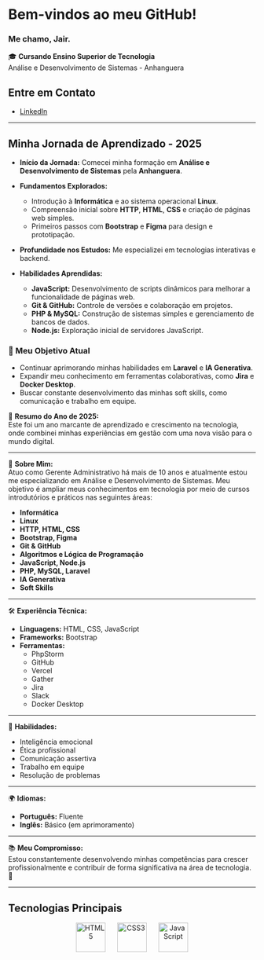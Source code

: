 # Bem-vindos ao meu GitHub!

### Me chamo, Jair.

🎓 **Cursando Ensino Superior de Tecnologia**  
Análise e Desenvolvimento de Sistemas - Anhanguera

## Entre em Contato
- [LinkedIn](https://www.linkedin.com/in/jairsisconeto/)

---

## Minha Jornada de Aprendizado - 2025

- **Início da Jornada:** Comecei minha formação em **Análise e Desenvolvimento de Sistemas** pela **Anhanguera**.  
- **Fundamentos Explorados:**
  - Introdução à **Informática** e ao sistema operacional **Linux**.
  - Compreensão inicial sobre **HTTP**, **HTML**, **CSS** e criação de páginas web simples.  
  - Primeiros passos com **Bootstrap** e **Figma** para design e prototipação.

- **Profundidade nos Estudos:** Me especializei em tecnologias interativas e backend.  
- **Habilidades Aprendidas:**
  - **JavaScript:** Desenvolvimento de scripts dinâmicos para melhorar a funcionalidade de páginas web.  
  - **Git & GitHub:** Controle de versões e colaboração em projetos.  
  - **PHP & MySQL:** Construção de sistemas simples e gerenciamento de bancos de dados.  
  - **Node.js:** Exploração inicial de servidores JavaScript.

### 🌱 Meu Objetivo Atual
- Continuar aprimorando minhas habilidades em **Laravel** e **IA Generativa**.  
- Expandir meu conhecimento em ferramentas colaborativas, como **Jira** e **Docker Desktop**.  
- Buscar constante desenvolvimento das minhas soft skills, como comunicação e trabalho em equipe.

📅 **Resumo do Ano de 2025:**  
Este foi um ano marcante de aprendizado e crescimento na tecnologia, onde combinei minhas experiências em gestão com uma nova visão para o mundo digital.

---

💼 **Sobre Mim:**  
Atuo como Gerente Administrativo há mais de 10 anos e atualmente estou me especializando em Análise e Desenvolvimento de Sistemas. Meu objetivo é ampliar meus conhecimentos em tecnologia por meio de cursos introdutórios e práticos nas seguintes áreas:

- **Informática**
- **Linux**
- **HTTP, HTML, CSS**
- **Bootstrap, Figma**
- **Git & GitHub**
- **Algoritmos e Lógica de Programação**
- **JavaScript, Node.js**
- **PHP, MySQL, Laravel**
- **IA Generativa**
- **Soft Skills**

---

🛠️ **Experiência Técnica:**  
- **Linguagens:** HTML, CSS, JavaScript  
- **Frameworks:** Bootstrap  
- **Ferramentas:**  
  - PhpStorm  
  - GitHub  
  - Vercel  
  - Gather  
  - Jira  
  - Slack  
  - Docker Desktop  

---

🌟 **Habilidades:**  
- Inteligência emocional  
- Ética profissional  
- Comunicação assertiva  
- Trabalho em equipe  
- Resolução de problemas

---

🌍 **Idiomas:**  
- **Português:** Fluente  
- **Inglês:** Básico (em aprimoramento)

---

📚 **Meu Compromisso:**  
Estou constantemente desenvolvendo minhas competências para crescer profissionalmente e contribuir de forma significativa na área de tecnologia. 🚀

---

## Tecnologias Principais

<div align="center">
  <img src="https://cdn.jsdelivr.net/gh/devicons/devicon/icons/html5/html5-original.svg" alt="HTML5" width="60px" style="margin-right: 20px;"/>
  <img src="https://cdn.jsdelivr.net/gh/devicons/devicon/icons/css3/css3-original.svg" alt="CSS3" width="60px" style="margin-right: 20px;"/>
  <img src="https://cdn.jsdelivr.net/gh/devicons/devicon/icons/javascript/javascript-original.svg" alt="JavaScript" width="60px"/>
</div>
